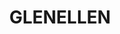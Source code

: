 ---
lastmod: '2025-04-06T06:05:20+00:00'
latitude: -35.884679
layout: suburb
longitude: 146.9037334
postcode: '2642'
state: NSW
title: GLENELLEN
url: /nsw/glenellen/
---